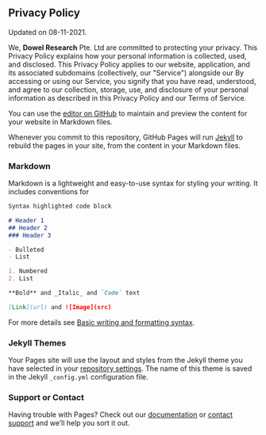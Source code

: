 ## Privacy Policy
Updated on 08-11-2021.

We, **Dowel Research** Pte. Ltd are committed to protecting your privacy. This Privacy Policy explains how your personal information is collected, used, and disclosed. This Privacy Policy applies to our website, application, and its associated subdomains (collectively, our "Service") alongside our By accessing or using our Service, you signify that you have read, understood, and agree to our collection, storage, use, and disclosure of your personal information as described in this Privacy Policy and our Terms of Service.



You can use the [editor on GitHub](https://github.com/LL09-LegalCompliance-dowell/R.09.003.Privacy_policy/edit/gh-pages/index.md) to maintain and preview the content for your website in Markdown files.

Whenever you commit to this repository, GitHub Pages will run [Jekyll](https://jekyllrb.com/) to rebuild the pages in your site, from the content in your Markdown files.

### Markdown

Markdown is a lightweight and easy-to-use syntax for styling your writing. It includes conventions for

```markdown
Syntax highlighted code block

# Header 1
## Header 2
### Header 3

- Bulleted
- List

1. Numbered
2. List

**Bold** and _Italic_ and `Code` text

[Link](url) and ![Image](src)
```

For more details see [Basic writing and formatting syntax](https://docs.github.com/en/github/writing-on-github/getting-started-with-writing-and-formatting-on-github/basic-writing-and-formatting-syntax).

### Jekyll Themes

Your Pages site will use the layout and styles from the Jekyll theme you have selected in your [repository settings](https://github.com/LL09-LegalCompliance-dowell/R.09.003.Privacy_policy/settings/pages). The name of this theme is saved in the Jekyll `_config.yml` configuration file.

### Support or Contact

Having trouble with Pages? Check out our [documentation](https://docs.github.com/categories/github-pages-basics/) or [contact support](https://support.github.com/contact) and we’ll help you sort it out.
